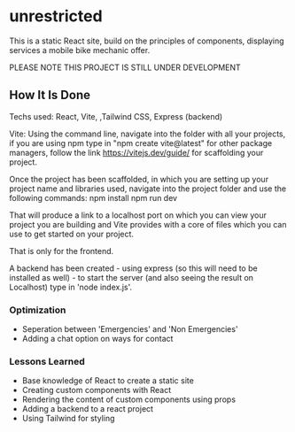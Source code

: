 # unrestricted
This is a static React site, build on the principles of components, displaying services a mobile bike mechanic offer.

PLEASE NOTE THIS PROJECT IS STILL UNDER DEVELOPMENT


## How It Is Done
Techs used: React, Vite, ,Tailwind CSS, Express (backend)

Vite:
Using the command line, navigate into the folder with all your projects, if you are using npm type in "npm create vite@latest"
for other package managers, follow the link https://vitejs.dev/guide/ for scaffolding your project.

Once the project has been scaffolded, in which you are setting up your project name and libraries used, navigate into the project folder and use the following commands:
    npm install
    npm run dev

That will produce a link to a localhost port on which you can view your project you are building and Vite provides with a core of files which you can use to get started on your project.

That is only for the frontend.

A backend has been created - using express (so this will need to be installed as well) - to start the server (and also seeing the result on Localhost) type in 'node index.js'.


### Optimization
- Seperation between 'Emergencies' and 'Non Emergencies'
- Adding a chat option on ways for contact


### Lessons Learned
- Base knowledge of React to create a static site
- Creating custom components with React
- Rendering the content of custom components using props
- Adding a backend to a react project
- Using Tailwind for styling